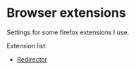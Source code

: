 # Browser extensions

Settings for some firefox extensions I use.

Extension list:
- [Redirector](https://addons.mozilla.org/en-US/firefox/addon/redirector/)
